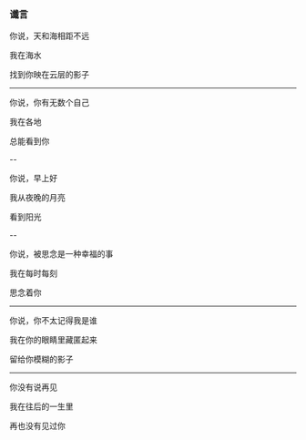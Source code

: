 ### 谶言

你说，天和海相距不远

我在海水

找到你映在云层的影子

---

你说，你有无数个自己

我在各地

总能看到你

--

你说，早上好

我从夜晚的月亮

看到阳光

--

你说，被思念是一种幸福的事

我在每时每刻

思念着你

---

你说，你不太记得我是谁

我在你的眼睛里藏匿起来

留给你模糊的影子

---

你没有说再见

我在往后的一生里

再也没有见过你


